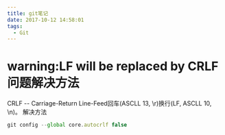 ```yaml
---
title: git笔记
date: 2017-10-12 14:58:01
tags:
  - Git
---
```


# warning:LF will be replaced by CRLF问题解决方法

CRLF -- Carriage-Return Line-Feed回车(ASCLL 13, \r)换行(LF, ASCLL 10, \n)。
解决方法
```javascript
git config --global core.autocrlf false
```